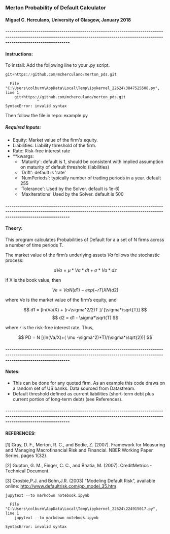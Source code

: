 ### Merton Probability of Default Calculator

#### Miguel C. Herculano, University of Glasgow, January 2018

#### ---------------------------------------------------------------------------------------------------------------------------------------------------------------------------------------
#### Instructions:

To install: Add the following line to your .py script.


```python
git+https://github.com/mcherculano/merton_pds.git
```


      File "C:\Users\colburm\AppData\Local\Temp\ipykernel_22624\3847525508.py", line 1
        git+https://github.com/mcherculano/merton_pds.git
                  ^
    SyntaxError: invalid syntax
    


Then follow the file in repo: example.py

##### Required Inputs:
- Equity: Market value of the firm's equity.
- Liabilities: Liability threshold of the firm.
- Rate: Risk-free interest rate
- **kwargs: 
    - 'Maturity': default is 1, should be consistent with implied assumption on maturity of default threshold (liabilities)
    - 'Drift': default is 'rate' 
    - 'NumPeriods': typically number of trading periods in a year. default 255
    - 'Tolerance': Used by the Solver. default is 1e-6)
    - 'MaxIterations' Used by the Solver. default is 500


#### ---------------------------------------------------------------------------------------------------------------------------------------------------------------------------------------
#### Theory:
This program calculates Probabilities of Default for a a set of N firms across a number of time periods T.

The market value of the firm’s underlying assets $Va$ follows the stochastic process:

$$dVa = \mu *Va*dt + \sigma*Va*dz$$ 

If X is the book value, then

$$ Ve = Va N(d1) - exp(-rT)X N(d2) $$

where Ve is the market value of the firm’s equity, and

$$ d1 = [ln(Va/X) + (r+\sigma^2/2)T ]/ [\sigma*\sqrt{T}] $$
$$ d2 = d1 - \sigma*\sqrt(T) $$

where $r$ is the risk-free interest rate. Thus,

 $$ PD = N [(ln(Va/X)+( \mu -\sigma^2)*T)/(\sigma*\sqrt{2})] $$
 
#### ---------------------------------------------------------------------------------------------------------------------------------------------------------------------------------------
#### Notes:

- This can be done for any quoted firm. As an example this code draws on a random set of US banks. Data sourced from Datastream.
- Default threshold defined as current liabilities (short-term debt plus current portion of long-term debt) (see References).

#### ---------------------------------------------------------------------------------------------------------------------------------------------------------------------------------------
#### REFERENCES:

[1] Gray, D. F., Merton, R. C., and Bodie, Z. (2007). Framework for Measuring and Managing Macrofinancial Risk and Financial. NBER Working Paper Series, pages 1{32}.

[2] Gupton, G. M., Finger, C. C., and Bhatia, M. (2007). CreditMetrics - Technical Document.

[3] Crosbie,P.J. and Bohn,J.R. (2003) "Modeling Default Risk", available online: http://www.defaultrisk.com/pp_model_35.htm




```python
jupytext --to markdown notebook.ipynb 
```


      File "C:\Users\colburm\AppData\Local\Temp\ipykernel_22624\224915017.py", line 1
        jupytext --to markdown notebook.ipynb
                      ^
    SyntaxError: invalid syntax
    

